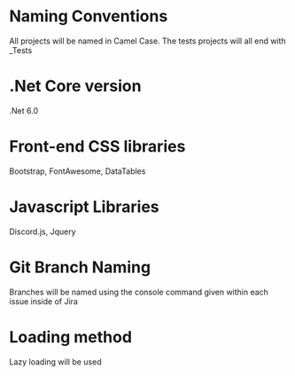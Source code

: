 # Naming Conventions
All projects will be named in Camel Case. The tests projects will all end with _Tests

# .Net Core version
.Net 6.0

# Front-end CSS libraries
Bootstrap, FontAwesome, DataTables

# Javascript Libraries
Discord.js, Jquery

# Git Branch Naming
Branches will be named using the console command given within each issue inside of Jira

# Loading method
Lazy loading will be used
